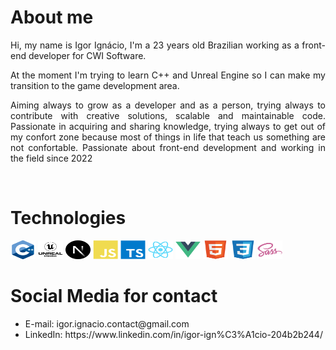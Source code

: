 
<div>
  <h1>About me</h1>
  <p align="justify">Hi, my name is Igor Ignácio, I'm a 23 years old Brazilian working as a front-end developer for CWI Software. </p>
  <p align="justify">At the moment I'm trying to learn C++ and Unreal Engine so I can make my transition to the game development area.</p>
  
   <p align="justify">Aiming always to grow as a developer and as a person, trying always to contribute with creative solutions, scalable and maintainable code. Passionate in acquiring and sharing knowledge, trying always to get out of my confort zone because most of things in life that teach us something are not confortable. Passionate about front-end development and working in the field since 2022</p>
<div> 
  <div style="display: inline_block"><br>
    <h1>Technologies</h1> 
    <img height="30" width="40" alt="cplusplus-icon"  src="https://raw.githubusercontent.com/devicons/devicon/master/icons/cplusplus/cplusplus-original.svg">
    <img height="30" width="40" alt="cplusplus-icon"  src="https://raw.githubusercontent.com/devicons/devicon/master/icons/unrealengine/unrealengine-original-wordmark.svg">
    <img height="30" width="40" alt="nextjs-icon"  src="https://raw.githubusercontent.com/devicons/devicon/master/icons/nextjs/nextjs-original.svg">
    <img height="30" width="40" alt="js-icon"  src="https://raw.githubusercontent.com/devicons/devicon/master/icons/javascript/javascript-plain.svg">
    <img height="30" width="40" alt="ts-icon" src="https://raw.githubusercontent.com/devicons/devicon/master/icons/typescript/typescript-original.svg">
    <img height="30" width="40" alt="react-icon" src="https://raw.githubusercontent.com/devicons/devicon/master/icons/react/react-original.svg">
    <img height="30" width="40" alt="vuejs-icon" src="https://raw.githubusercontent.com/devicons/devicon/master/icons/vuejs/vuejs-original.svg">
    <img height="30" width="40" alt="html-icon" src="https://raw.githubusercontent.com/devicons/devicon/master/icons/html5/html5-original.svg">
    <img height="30" width="40" alt="css-icon" src="https://raw.githubusercontent.com/devicons/devicon/master/icons/css3/css3-original.svg">
    <img height="30" width="40" alt="sass-icon" src="https://raw.githubusercontent.com/devicons/devicon/master/icons/sass/sass-original.svg">
   </div>
  
  <h1>Social Media for contact</h1>
  <ul>
    <li>E-mail: igor.ignacio.contact@gmail.com</li>
    <li>LinkedIn: https://www.linkedin.com/in/igor-ign%C3%A1cio-204b2b244/</li>
  </ul>
</div>
 
